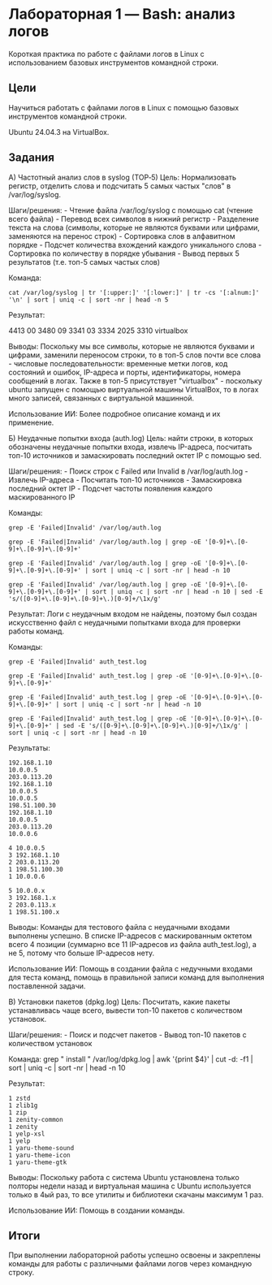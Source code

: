 # Лабораторная 1 — Bash: анализ логов
Короткая практика по работе с файлами логов в Linux с использованием базовых инструментов командной строки.

## Цели
Научиться работать с файлами логов в Linux с помощью базовых инструментов командной строки.

Ubuntu 24.04.3 на VirtualBox.

## Задания

А) Частотный анализ слов в syslog (TOP‑5)
Цель: Нормализовать регистр, отделить слова и подсчитать 5 самых частых "слов" в /var/log/syslog.

Шаги/решения:
    - Чтение файла /var/log/syslog с помощью cat (чтение всего файла)
    - Перевод всех символов в нижний регистр
    - Разделение текста на слова (символы, которые не являются буквами или цифрами, заменяются на перенос строк)
    - Сортировка слов в алфавитном порядке
    - Подсчет количества вхождений каждого уникального слова
    - Сортировка по количеству в порядке убывания
    - Вывод первых 5 результатов (т.е. топ-5 самых частых слов)
    
Команда:

    cat /var/log/syslog | tr '[:upper:]' '[:lower:]' | tr -cs '[:alnum:]' '\n' | sort | uniq -c | sort -nr | head -n 5
  
Результат:

   4413 00
   3480 09
   3341 03
   3334 2025
   3310 virtualbox
    
Выводы:
   Поскольку мы все символы, которые не являются буквами и цифрами, заменили переносом строки, то в топ-5 слов почти все слова - числовые последовательности: временные метки логов, код состояний и ошибок, IP-адреса и порты, идентификаторы, номера сообщений в логах. Также в топ-5 присутствует "virtualbox" - поскольку ubuntu запущен с помощью виртуальной машины VirtualBox, то в логах много записей, связанных с виртуальной машинной.
    
Использование ИИ:
    Более подробное описание команд и их применение.
    
Б) Неудачные попытки входа (auth.log)
Цель: найти строки, в которых обозначены неудачные попытки входа, извлечь IP-адреса, посчитать топ-10 источников и замаскировать последний октет IP с помощью sed.

Шаги/решения:
    - Поиск строк с Failed или Invalid в /var/log/auth.log
    - Извлечь IP-адреса
    - Посчитать топ-10 источников
    - Замаскировка последний октет IP
    - Подсчет частоты появления каждого маскированного IP

Команды:

    grep -E 'Failed|Invalid' /var/log/auth.log

    grep -E 'Failed|Invalid' /var/log/auth.log | grep -oE '[0-9]+\.[0-9]+\.[0-9]+\.[0-9]+'

    grep -E 'Failed|Invalid' /var/log/auth.log | grep -oE '[0-9]+\.[0-9]+\.[0-9]+\.[0-9]+' | sort | uniq -c | sort -nr | head -n 10

    grep -E 'Failed|Invalid' /var/log/auth.log | grep -oE '[0-9]+\.[0-9]+\.[0-9]+\.[0-9]+' | sort | uniq -c | sort -nr | head -n 10 | sed -E 's/([0-9]+\.[0-9]+\.[0-9]+\.)[0-9]+/\1x/g'

Результат:
    Логи с неудачным входом не найдены, поэтому был создан искусственно файл с неудачными попытками входа для проверки работы команд. 
    
Команды:

    grep -E 'Failed|Invalid' auth_test.log

    grep -E 'Failed|Invalid' auth_test.log | grep -oE '[0-9]+\.[0-9]+\.[0-9]+\.[0-9]+'

    grep -E 'Failed|Invalid' auth_test.log | grep -oE '[0-9]+\.[0-9]+\.[0-9]+\.[0-9]+' | sort | uniq -c | sort -nr | head -n 10

    grep -E 'Failed|Invalid' auth_test.log | grep -oE '[0-9]+\.[0-9]+\.[0-9]+\.[0-9]+' | sed -E 's/([0-9]+\.[0-9]+\.[0-9]+\.)[0-9]+/\1x/g' | sort | uniq -c | sort -nr | head -n 10

Результаты:

    192.168.1.10
    10.0.0.5
    203.0.113.20
    192.168.1.10
    10.0.0.5
    10.0.0.5
    198.51.100.30
    192.168.1.10
    10.0.0.5
    203.0.113.20
    10.0.0.6

    4 10.0.0.5
    3 192.168.1.10
    2 203.0.113.20
    1 198.51.100.30
    1 10.0.0.6

    5 10.0.0.x
    3 192.168.1.x
    2 203.0.113.x
    1 198.51.100.x
   
Выводы:
    Команды для тестового файла с неудачными входами выполнены успешно. В списке IP-адресов с маскированным октетом всего 4 позиции (суммарно все 11 IP-адресов из файла auth_test.log), а не 5, потому что больше IP-адресов нету.
    
Использование ИИ:
    Помощь в создании файла с недучными входами для теста команд, помощь в правильной записи команд для выполнения поставленной задачи.
    
В) Установки пакетов (dpkg.log)
Цель: Посчитать, какие пакеты устанавливась чаще всего, вывести топ-10 пакетов с количеством установок.

Шаги/решения:
     - Поиск и подсчет пакетов
     - Вывод топ-10 пакетов с количеством установок 
    
Команда:
    grep " install " /var/log/dpkg.log | awk '{print $4}' | cut -d: -f1 | sort | uniq -c | sort -nr | head -n 10
  
Результат:

    1 zstd
    1 zlib1g
    1 zip
    1 zenity-common
    1 zenity
    1 yelp-xsl
    1 yelp
    1 yaru-theme-sound
    1 yaru-theme-icon
    1 yaru-theme-gtk


Выводы:
    Поскольку работа с система Ubuntu установлена только полторы недели назад и виртуальная машина с Ubuntu используется только в 4ый раз, то все утилиты и библиотеки скачаны максимум 1 раз.
    
Использование ИИ:
    Помощь в создании команды.

## Итоги
  При выполнении лабораторной работы успешно освоены и закреплены команды для работы с различными файлами логов через командную строку.



